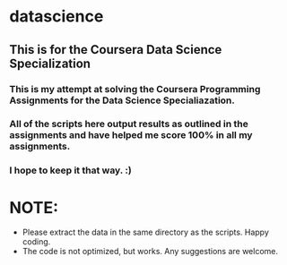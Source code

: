 # datascience
## This is for the Coursera Data Science Specialization

### This is my attempt at solving the Coursera Programming Assignments for the Data Science Specialiazation.

### All of the scripts here output results as outlined in the assignments and have helped me score 100% in all my assignments.

### I hope to keep it that way. :)

# NOTE:
* Please extract the data in the same directory as the scripts. Happy coding.
* The code is not optimized, but works. Any suggestions are welcome.